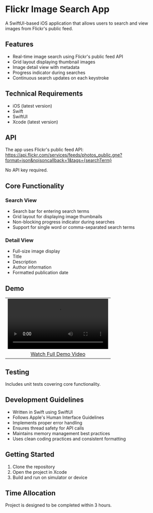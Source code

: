 # Flickr Image Search App

A SwiftUI-based iOS application that allows users to search and view images from Flickr's public feed.

## Features

- Real-time image search using Flickr's public feed API
- Grid layout displaying thumbnail images
- Image detail view with metadata
- Progress indicator during searches
- Continuous search updates on each keystroke

## Technical Requirements

- iOS (latest version)
- Swift
- SwiftUI
- Xcode (latest version)

## API

The app uses Flickr's public feed API: https://api.flickr.com/services/feeds/photos_public.gne?format=json&nojsoncallback=1&tags={searchTerm}

No API key required.

## Core Functionality

### Search View
- Search bar for entering search terms
- Grid layout for displaying image thumbnails
- Non-blocking progress indicator during searches
- Support for single word or comma-separated search terms

### Detail View
- Full-size image display
- Title
- Description
- Author information
- Formatted publication date

## Demo

<div align="center">
  <table>
    <tr>
      <td>
        <video src="https://drive.google.com/file/d/11pOe1hoP4-bylxEJnAHdi6A8kl6Bq1pZ/view?usp=drive_link" width="320"/>
      </td>
    </tr>
    <tr>
      <td align="center">
        <a href="https://drive.google.com/file/d/11pOe1hoP4-bylxEJnAHdi6A8kl6Bq1pZ/view?usp=drive_link">Watch Full Demo Video</a>
      </td>
    </tr>
  </table>
</div>

## Testing

Includes unit tests covering core functionality.

## Development Guidelines

- Written in Swift using SwiftUI
- Follows Apple's Human Interface Guidelines
- Implements proper error handling
- Ensures thread safety for API calls
- Maintains memory management best practices
- Uses clean coding practices and consistent formatting

## Getting Started

1. Clone the repository
2. Open the project in Xcode
3. Build and run on simulator or device

## Time Allocation

Project is designed to be completed within 3 hours.
